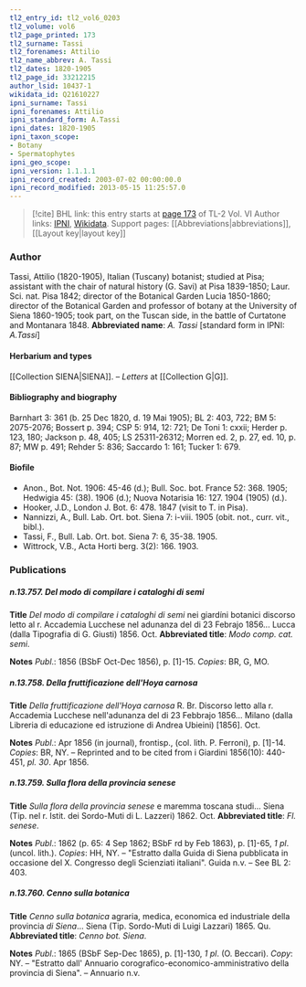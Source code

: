 ```yaml
---
tl2_entry_id: tl2_vol6_0203
tl2_volume: vol6
tl2_page_printed: 173
tl2_surname: Tassi
tl2_forenames: Attilio
tl2_name_abbrev: A. Tassi
tl2_dates: 1820-1905
tl2_page_id: 33212215
author_lsid: 10437-1
wikidata_id: Q21610227
ipni_surname: Tassi
ipni_forenames: Attilio
ipni_standard_form: A.Tassi
ipni_dates: 1820-1905
ipni_taxon_scope: 
- Botany
- Spermatophytes
ipni_geo_scope: 
ipni_version: 1.1.1.1
ipni_record_created: 2003-07-02 00:00:00.0
ipni_record_modified: 2013-05-15 11:25:57.0
---
```


> [!cite] BHL link: this entry starts at [page 173](https://www.biodiversitylibrary.org/page/33212215) of TL-2 Vol. VI
> Author links: [IPNI](https://www.ipni.org/a/10437-1), [Wikidata](https://www.wikidata.org/wiki/Q21610227). Support pages: [[Abbreviations|abbreviations]], [[Layout key|layout key]]

### Author

Tassi, Attilio (1820-1905), Italian (Tuscany) botanist; studied at Pisa; assistant with the chair of natural history (G. Savi) at Pisa 1839-1850; Laur. Sci. nat. Pisa 1842; director of the Botanical Garden Lucia 1850-1860; director of the Botanical Garden and professor of botany at the University of Siena 1860-1905; took part, on the Tuscan side, in the battle of Curtatone and Montanara 1848. 
**Abbreviated name**: *A. Tassi* \[standard form in IPNI: *A.Tassi*\]

#### Herbarium and types

[[Collection SIENA|SIENA]]. – *Letters* at [[Collection G|G]].

#### Bibliography and biography

Barnhart 3: 361 (b. 25 Dec 1820, d. 19 Mai 1905); BL 2: 403, 722; BM 5: 2075-2076; Bossert p. 394; CSP 5: 914, 12: 721; De Toni 1: cxxii; Herder p. 123, 180; Jackson p. 48, 405; LS 25311-26312; Morren ed. 2, p. 27, ed. 10, p. 87; MW p. 491; Rehder 5: 836; Saccardo 1: 161; Tucker 1: 679.

#### Biofile

- Anon., Bot. Not. 1906: 45-46 (d.); Bull. Soc. bot. France 52: 368. 1905; Hedwigia 45: (38). 1906 (d.); Nuova Notarisia 16: 127. 1904 (1905) (d.).
- Hooker, J.D., London J. Bot. 6: 478. 1847 (visit to T. in Pisa).
- Nannizzi, A., Bull. Lab. Ort. bot. Siena 7: i-viii. 1905 (obit. not., curr. vit., bibl.).
- Tassi, F., Bull. Lab. Ort. bot. Siena 7: 6, 35-38. 1905.
- Wittrock, V.B., Acta Horti berg. 3(2): 166. 1903.

### Publications

##### n.13.757. Del modo di compilare i cataloghi di semi

**Title**
*Del modo di compilare i cataloghi di semi* nei giardíni botanici discorso letto al r. Accademia Lucchese nel adunanza del di 23 Febrajo 1856... Lucca (dalla Tipografia di G. Giusti) 1856. Oct.
**Abbreviated title**: *Modo comp. cat. semi*.

**Notes**
*Publ*.: 1856 (BSbF Oct-Dec 1856), p. \[1\]-15. *Copies*: BR, G, MO.

##### n.13.758. Della fruttificazione dell'Hoya carnosa

**Title**
*Della fruttificazione dell'Hoya carnosa* R. Br. Discorso letto alla r. Accademia Lucchese nell'adunanza del di 23 Febbrajo 1856... Milano (dalla Libreria di educazione ed istruzione di Andrea Ubieini) \[1856\]. Oct.

**Notes**
*Publ*.: Apr 1856 (in journal), frontisp., (col. lith. P. Ferroni), p. \[1\]-14. *Copies*: BR, NY. – Reprinted and to be cited from i Giardini 1856(10): 440-451, *pl. 30*. Apr 1856.

##### n.13.759. Sulla flora della provincia senese

**Title**
*Sulla flora della provincia senese* e maremma toscana studi... Siena (Tip. nel r. Istit. dei Sordo-Muti di L. Lazzeri) 1862. Oct.
**Abbreviated title**: *Fl. senese*.

**Notes**
*Publ*.: 1862 (p. 65: 4 Sep 1862; BSbF rd by Feb 1863), p. \[1\]-65, *1 pl*. (uncol. lith.).
*Copies*: HH, NY. – "Estratto dalla Guida di Siena pubblicata in occasione del X. Congresso degli Scienziati italiani". Guida n.v. – See BL 2: 403.

##### n.13.760. Cenno sulla botanica

**Title**
*Cenno sulla botanica* agraria, medica, economica ed industriale della provincia *di Siena*... Siena (Tip. Sordo-Muti di Luigi Lazzari) 1865. Qu.
**Abbreviated title**: *Cenno bot. Siena*.

**Notes**
*Publ*.: 1865 (BSbF Sep-Dec 1865), p. \[1\]-130, *1 pl*. (O. Beccari). *Copy*: NY. – "Estratto dall' Annuario corografico-economico-amministrativo della provincia di Siena". – Annuario n.v.

